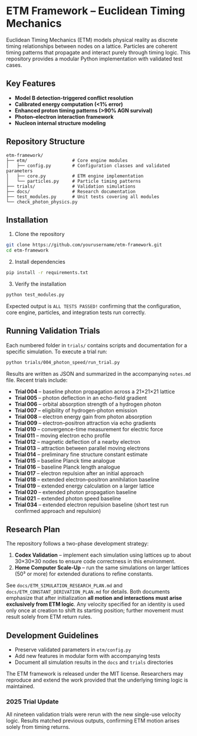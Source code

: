 # ETM Framework – Euclidean Timing Mechanics

Euclidean Timing Mechanics (ETM) models physical reality as discrete timing relationships between nodes on a lattice. Particles are coherent timing patterns that propagate and interact purely through timing logic. This repository provides a modular Python implementation with validated test cases.

## Key Features
- **Model B detection-triggered conflict resolution**
- **Calibrated energy computation (<1% error)**
- **Enhanced proton timing patterns (>90% AGN survival)**
- **Photon–electron interaction framework**
- **Nucleon internal structure modeling**

## Repository Structure
```
etm-framework/
├── etm/                 # Core engine modules
│   ├── config.py        # Configuration classes and validated parameters
│   ├── core.py          # ETM engine implementation
│   └── particles.py     # Particle timing patterns
├── trials/              # Validation simulations
├── docs/                # Research documentation
├── test_modules.py      # Unit tests covering all modules
└── check_photon_physics.py
```

## Installation
1. Clone the repository
```bash
git clone https://github.com/yourusername/etm-framework.git
cd etm-framework
```
2. Install dependencies
```bash
pip install -r requirements.txt
```
3. Verify the installation
```bash
python test_modules.py
```
Expected output is `ALL TESTS PASSED!` confirming that the configuration, core engine, particles, and integration tests run correctly.

## Running Validation Trials
Each numbered folder in `trials/` contains scripts and documentation for a specific simulation.
To execute a trial run:
```bash
python trials/004_photon_speed/run_trial.py
```
Results are written as JSON and summarized in the accompanying `notes.md` file.
Recent trials include:
- **Trial 004** – baseline photon propagation across a 21×21×21 lattice
- **Trial 005** – photon deflection in an echo-field gradient
- **Trial 006** – orbital absorption strength of a hydrogen photon
- **Trial 007** – eligibility of hydrogen-photon emission
- **Trial 008** – electron energy gain from photon absorption
- **Trial 009** – electron–positron attraction via echo gradients
- **Trial 010** – convergence-time measurement for electric force
- **Trial 011** – moving electron echo profile
- **Trial 012** – magnetic deflection of a nearby electron
- **Trial 013** – attraction between parallel moving electrons
- **Trial 014** – preliminary fine structure constant estimate
- **Trial 015** – baseline Planck time analogue
- **Trial 016** – baseline Planck length analogue
- **Trial 017** – electron repulsion after an initial approach
- **Trial 018** – extended electron–positron annihilation baseline
- **Trial 019** – extended energy calculation on a larger lattice
- **Trial 020** – extended photon propagation baseline
- **Trial 021** – extended photon speed baseline
- **Trial 034** – extended electron repulsion baseline (short test run confirmed
  approach and repulsion)

## Research Plan
The repository follows a two-phase development strategy:
1. **Codex Validation** – implement each simulation using lattices up to about 30×30×30 nodes to ensure code correctness in this environment.
2. **Home Computer Scale-Up** – run the same simulations on larger lattices (50³ or more) for extended durations to refine constants.

See `docs/ETM_SIMULATION_RESEARCH_PLAN.md` and `docs/ETM_CONSTANT_DERIVATION_PLAN.md` for details. Both documents emphasize that after initialization **all motion and interactions must arise exclusively from ETM logic**. Any velocity specified for an identity is used only once at creation to shift its starting position; further movement must result solely from ETM return rules.

## Development Guidelines
- Preserve validated parameters in `etm/config.py`
- Add new features in modular form with accompanying tests
- Document all simulation results in the `docs` and `trials` directories

The ETM framework is released under the MIT license. Researchers may reproduce and extend the work provided that the underlying timing logic is maintained.

### 2025 Trial Update
All nineteen validation trials were rerun with the new single-use velocity logic. Results matched previous outputs, confirming ETM motion arises solely from timing returns.
